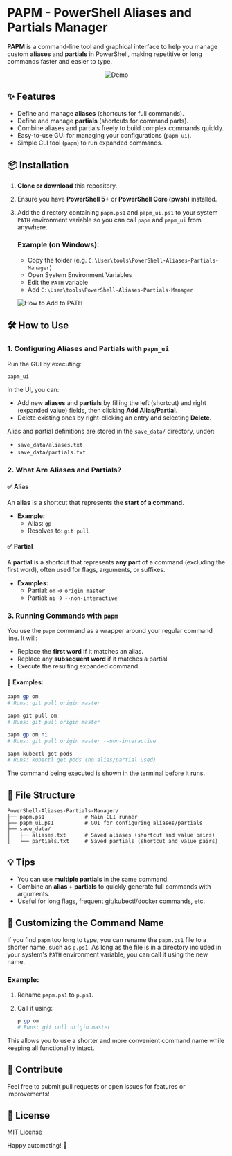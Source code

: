 # PAPM - PowerShell Aliases and Partials Manager

**PAPM** is a command-line tool and graphical interface to help you manage custom **aliases** and **partials** in PowerShell, making repetitive or long commands faster and easier to type.

<p align="center">
  <img src="images/demo.png" alt="Demo">
</p>

## ✨ Features

- Define and manage **aliases** (shortcuts for full commands).
- Define and manage **partials** (shortcuts for command parts).
- Combine aliases and partials freely to build complex commands quickly.
- Easy-to-use GUI for managing your configurations (`papm_ui`).
- Simple CLI tool (`papm`) to run expanded commands.

## 📦 Installation

1. **Clone or download** this repository.
2. Ensure you have **PowerShell 5+** or **PowerShell Core (pwsh)** installed.
3. Add the directory containing `papm.ps1` and `papm_ui.ps1` to your system `PATH` environment variable so you can call `papm` and `papm_ui` from anywhere.

   ### Example (on Windows):

   - Copy the folder (e.g. `C:\User\tools\PowerShell-Aliases-Partials-Manager`)
   - Open System Environment Variables
   - Edit the `PATH` variable
   - Add `C:\User\tools\PowerShell-Aliases-Partials-Manager`

    ![How to Add to PATH](images/path-example.png)

## 🛠 How to Use

### 1. Configuring Aliases and Partials with `papm_ui`

Run the GUI by executing:

```powershell
papm_ui
```

In the UI, you can:

- Add new **aliases** and **partials** by filling the left (shortcut) and right (expanded value) fields, then clicking **Add Alias/Partial**.
- Delete existing ones by right-clicking an entry and selecting **Delete**.

Alias and partial definitions are stored in the `save_data/` directory, under:
- `save_data/aliases.txt`
- `save_data/partials.txt`

### 2. What Are Aliases and Partials?

#### ✅ Alias

An **alias** is a shortcut that represents the **start of a command**.

- **Example:**
  - Alias: `gp`
  - Resolves to: `git pull`

#### ✅ Partial

A **partial** is a shortcut that represents **any part** of a command (excluding the first word), often used for flags, arguments, or suffixes.

- **Examples:**
  - Partial: `om` → `origin master`
  - Partial: `ni` → `--non-interactive`

### 3. Running Commands with `papm`

You use the `papm` command as a wrapper around your regular command line. It will:

- Replace the **first word** if it matches an alias.
- Replace any **subsequent word** if it matches a partial.
- Execute the resulting expanded command.

#### 🧪 Examples:

```powershell
papm gp om
# Runs: git pull origin master

papm git pull om
# Runs: git pull origin master

papm gp om ni
# Runs: git pull origin master --non-interactive

papm kubectl get pods
# Runs: kubectl get pods (no alias/partial used)
```

The command being executed is shown in the terminal before it runs.

## 📁 File Structure

```
PowerShell-Aliases-Partials-Manager/
├── papm.ps1             # Main CLI runner
├── papm_ui.ps1          # GUI for configuring aliases/partials
├── save_data/
│   ├── aliases.txt      # Saved aliases (shortcut and value pairs)
│   └── partials.txt     # Saved partials (shortcut and value pairs)
```

## 💡 Tips

- You can use **multiple partials** in the same command.
- Combine an **alias + partials** to quickly generate full commands with arguments.
- Useful for long flags, frequent git/kubectl/docker commands, etc.

## 🔧 Customizing the Command Name

If you find `papm` too long to type, you can rename the `papm.ps1` file to a shorter name, such as `p.ps1`. As long as the file is in a directory included in your system's `PATH` environment variable, you can call it using the new name.

### Example:

1. Rename `papm.ps1` to `p.ps1`.
2. Call it using:

   ```powershell
   p gp om
   # Runs: git pull origin master
   ```

This allows you to use a shorter and more convenient command name while keeping all functionality intact.

## 📣 Contribute

Feel free to submit pull requests or open issues for features or improvements!

## 📜 License

MIT License

Happy automating! 🚀
